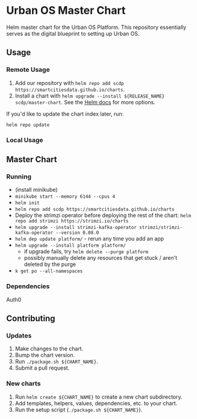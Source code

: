 # Urban OS Master Chart
Helm master chart for the Urban OS Platform. This repository essentially serves as the digital blueprint to setting up Urban OS.

## Usage

### Remote Usage

1. Add our repository with `helm repo add scdp https://smartcitiesdata.github.io/charts`.
2. Install a chart with `helm upgrade --install ${RELEASE_NAME} scdp/master-chart`. See the [Helm docs](https://helm.sh/docs/helm/#helm-upgrade) for more options.

If you'd like to update the chart index later, run:

```
helm repo update
```

### Local Usage

## Master Chart

### Running

- (install minikube)
- `minikube start --memory 6144 --cpus 4`
- `helm init`
- `helm repo add scdp https://smartcitiesdata.github.io/charts`
- Deploy the strimzi operator before deploying the rest of the chart: `helm repo add strimzi https://strimzi.io/charts`
- `helm upgrade --install strimzi-kafka-operator strimzi/strimzi-kafka-operator --version 0.08.0`
- `helm dep update platform/` - rerun any time you add an app
- `helm upgrade --install platform platform/` 
  - if upgrade fails, try `helm delete --purge platform`
  - possibly manually delete any resources that get stuck / aren't deleted by the purge
- `k get po --all-namespaces`


### Dependencies
Auth0 

## Contributing

### Updates

1. Make changes to the chart.
2. Bump the chart version.
3. Run `./package.sh ${CHART_NAME}`.
4. Submit a pull request.

### New charts

1. Run `helm create ${CHART_NAME}` to create a new chart subdirectory.
2. Add templates, helpers, values, dependencies, etc. to your chart.
3. Run the setup script (`./package.sh ${CHART_NAME}`).